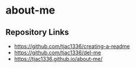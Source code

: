 # about-me

## Repository Links

- https://github.com/tjac1336/creating-a-readme
- https://github.com/tjac1336/del-me
- https://tjac1336.github.io/about-me/
 
